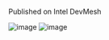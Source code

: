 Published on Intel DevMesh

![image](https://user-images.githubusercontent.com/118604310/226442034-7fbcf6a4-69f2-45db-be07-b1a353fd9150.png)
![image](https://user-images.githubusercontent.com/118604310/226442203-888257dc-fed8-45be-9748-3193c11f2452.png)
